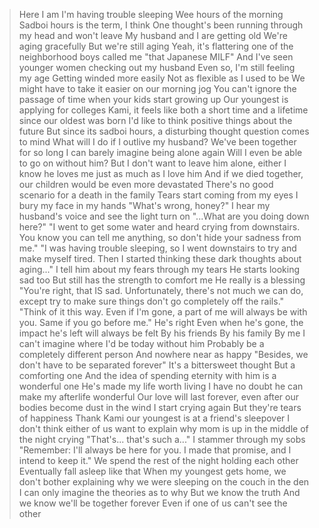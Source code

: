 >Here I am
>I'm having trouble sleeping
>Wee hours of the morning
>Sadboi hours is the term, I think
>One thought's been running through my head and won't leave
>My husband and I are getting old
>We're aging gracefully
>But we're still aging
>Yeah, it's flattering one of the neighborhood boys called me "that Japanese MILF"
>And I've seen younger women checking out my husband
>Even so, I'm still feeling my age
>Getting winded more easily
>Not as flexible as I used to be
>We might have to take it easier on our morning jog
>You can't ignore the passage of time when your kids start growing up
>Our youngest is applying for colleges
>Kami, it feels like both a short time and a lifetime since our oldest was born
>I'd like to think positive things about the future
>But since its sadboi hours, a disturbing thought question comes to mind
>What will I do if I outlive my husband?
>We've been together for so long
>I can barely imagine being alone again
>Will I even be able to go on without him?
>But I don't want to leave him alone, either
>I know he loves me just as much as I love him
>And if we died together, our children would be even more devastated
>There's no good scenario for a death in the family
>Tears start coming from my eyes
>I bury my face in my hands
>"What's wrong, honey?"
>I hear my husband's voice and see the light turn on
>"...What are you doing down here?"
>"I went to get some water and heard crying from downstairs. You know you can tell me anything, so don't hide your sadness from me."
>"I was having trouble sleeping, so I went downstairs to try and make myself tired. Then I started thinking these dark thoughts about aging..."
>I tell him about my fears through my tears
>He starts looking sad too
>But still has the strength to comfort me
>He really is a blessing
>"You're right, that IS sad. Unfortunately, there's not much we can do, except try to make sure things don't go completely off the rails."
>"Think of it this way. Even if I'm gone, a part of me will always be with you. Same if you go before me."
>He's right
>Even when he's gone, the impact he's left will always be felt
>By his friends
>By his family
>By me
>I can't imagine where I'd be today without him
>Probably be a completely different person
>And nowhere near as happy
>"Besides, we don't have to be separated forever"
>It's a bittersweet thought
>But a comforting one
>And the idea of spending eternity with him is a wonderful one
>He's made my life worth living
>I have no doubt he can make my afterlife wonderful
>Our love will last forever, even after our bodies become dust in the wind
>I start crying again
>But they're tears of happiness
>Thank Kami our youngest is at a friend's sleepover
>I don't think either of us want to explain why mom is up in the middle of the night crying
>"That's... that's such a..." I stammer through my sobs
>"Remember: I'll always be here for you. I made that promise, and I intend to keep it."
>We spend the rest of the night holding each other
>Eventually fall asleep like that
>When my youngest gets home, we don't bother explaining why we were sleeping on the couch in the den
>I can only imagine the theories as to why
>But we know the truth
>And we know we'll be together forever
>Even if one of us can't see the other
